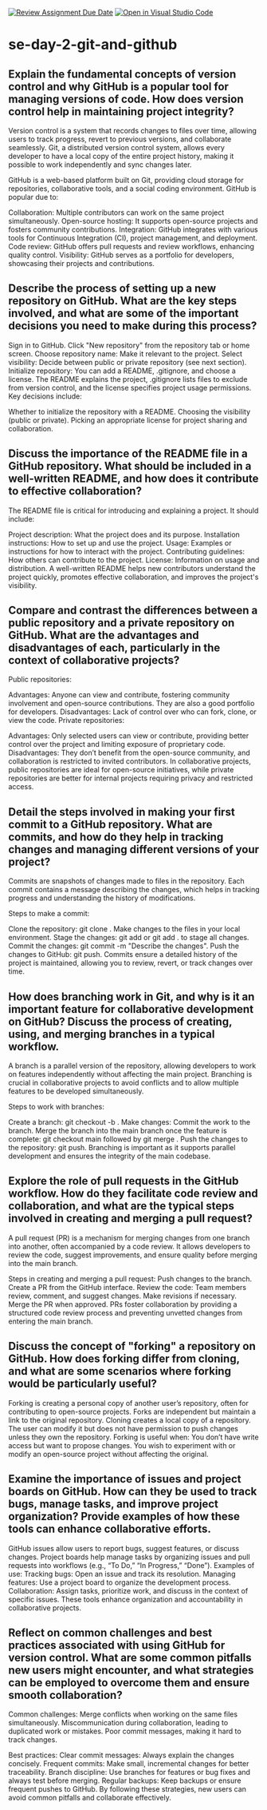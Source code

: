 [![Review Assignment Due Date](https://classroom.github.com/assets/deadline-readme-button-22041afd0340ce965d47ae6ef1cefeee28c7c493a6346c4f15d667ab976d596c.svg)](https://classroom.github.com/a/8wgCKhpZ)
[![Open in Visual Studio Code](https://classroom.github.com/assets/open-in-vscode-2e0aaae1b6195c2367325f4f02e2d04e9abb55f0b24a779b69b11b9e10269abc.svg)](https://classroom.github.com/online_ide?assignment_repo_id=15985256&assignment_repo_type=AssignmentRepo)
# se-day-2-git-and-github
## Explain the fundamental concepts of version control and why GitHub is a popular tool for managing versions of code. How does version control help in maintaining project integrity?
Version control is a system that records changes to files over time, allowing users to track progress, revert to previous versions, and collaborate seamlessly. Git, a distributed version control system, allows every developer to have a local copy of the entire project history, making it possible to work independently and sync changes later.

GitHub is a web-based platform built on Git, providing cloud storage for repositories, collaborative tools, and a social coding environment. GitHub is popular due to:

Collaboration: Multiple contributors can work on the same project simultaneously.
Open-source hosting: It supports open-source projects and fosters community contributions.
Integration: GitHub integrates with various tools for Continuous Integration (CI), project management, and deployment.
Code review: GitHub offers pull requests and review workflows, enhancing quality control.
Visibility: GitHub serves as a portfolio for developers, showcasing their projects and contributions.

## Describe the process of setting up a new repository on GitHub. What are the key steps involved, and what are some of the important decisions you need to make during this process?
Sign in to GitHub.
Click "New repository" from the repository tab or home screen.
Choose repository name: Make it relevant to the project.
Select visibility: Decide between public or private repository (see next section).
Initialize repository: You can add a README, .gitignore, and choose a license. The README explains the project, .gitignore lists files to exclude from version control, and the license specifies project usage permissions.
Key decisions include:

Whether to initialize the repository with a README.
Choosing the visibility (public or private).
Picking an appropriate license for project sharing and collaboration.

## Discuss the importance of the README file in a GitHub repository. What should be included in a well-written README, and how does it contribute to effective collaboration?
The README file is critical for introducing and explaining a project. It should include:

Project description: What the project does and its purpose.
Installation instructions: How to set up and use the project.
Usage: Examples or instructions for how to interact with the project.
Contributing guidelines: How others can contribute to the project.
License: Information on usage and distribution.
A well-written README helps new contributors understand the project quickly, promotes effective collaboration, and improves the project's visibility.

## Compare and contrast the differences between a public repository and a private repository on GitHub. What are the advantages and disadvantages of each, particularly in the context of collaborative projects?
Public repositories:

Advantages: Anyone can view and contribute, fostering community involvement and open-source contributions. They are also a good portfolio for developers.
Disadvantages: Lack of control over who can fork, clone, or view the code.
Private repositories:

Advantages: Only selected users can view or contribute, providing better control over the project and limiting exposure of proprietary code.
Disadvantages: They don’t benefit from the open-source community, and collaboration is restricted to invited contributors.
In collaborative projects, public repositories are ideal for open-source initiatives, while private repositories are better for internal projects requiring privacy and restricted access.

## Detail the steps involved in making your first commit to a GitHub repository. What are commits, and how do they help in tracking changes and managing different versions of your project?
Commits are snapshots of changes made to files in the repository. Each commit contains a message describing the changes, which helps in tracking progress and understanding the history of modifications.

Steps to make a commit:

Clone the repository: git clone <repo-url>.
Make changes to the files in your local environment.
Stage the changes: git add <file-name> or git add . to stage all changes.
Commit the changes: git commit -m "Describe the changes".
Push the changes to GitHub: git push.
Commits ensure a detailed history of the project is maintained, allowing you to review, revert, or track changes over time.

## How does branching work in Git, and why is it an important feature for collaborative development on GitHub? Discuss the process of creating, using, and merging branches in a typical workflow.
A branch is a parallel version of the repository, allowing developers to work on features independently without affecting the main project. Branching is crucial in collaborative projects to avoid conflicts and to allow multiple features to be developed simultaneously.

Steps to work with branches:

Create a branch: git checkout -b <branch-name>.
Make changes: Commit the work to the branch.
Merge the branch into the main branch once the feature is complete: git checkout main followed by git merge <branch-name>.
Push the changes to the repository: git push.
Branching is important as it supports parallel development and ensures the integrity of the main codebase.

## Explore the role of pull requests in the GitHub workflow. How do they facilitate code review and collaboration, and what are the typical steps involved in creating and merging a pull request?
A pull request (PR) is a mechanism for merging changes from one branch into another, often accompanied by a code review. It allows developers to review the code, suggest improvements, and ensure quality before merging into the main branch.

Steps in creating and merging a pull request:
Push changes to the branch.
Create a PR from the GitHub interface.
Review the code: Team members review, comment, and suggest changes.
Make revisions if necessary.
Merge the PR when approved.
PRs foster collaboration by providing a structured code review process and preventing unvetted changes from entering the main branch.

## Discuss the concept of "forking" a repository on GitHub. How does forking differ from cloning, and what are some scenarios where forking would be particularly useful?
Forking is creating a personal copy of another user’s repository, often for contributing to open-source projects. Forks are independent but maintain a link to the original repository.
Cloning creates a local copy of a repository. The user can modify it but does not have permission to push changes unless they own the repository.
Forking is useful when:
You don’t have write access but want to propose changes.
You wish to experiment with or modify an open-source project without affecting the original.

## Examine the importance of issues and project boards on GitHub. How can they be used to track bugs, manage tasks, and improve project organization? Provide examples of how these tools can enhance collaborative efforts.
GitHub issues allow users to report bugs, suggest features, or discuss changes. Project boards help manage tasks by organizing issues and pull requests into workflows (e.g., “To Do,” “In Progress,” “Done”).
Examples of use:
Tracking bugs: Open an issue and track its resolution.
Managing features: Use a project board to organize the development process.
Collaboration: Assign tasks, prioritize work, and discuss in the context of specific issues.
These tools enhance organization and accountability in collaborative projects.

## Reflect on common challenges and best practices associated with using GitHub for version control. What are some common pitfalls new users might encounter, and what strategies can be employed to overcome them and ensure smooth collaboration?
Common challenges:
Merge conflicts when working on the same files simultaneously.
Miscommunication during collaboration, leading to duplicated work or mistakes.
Poor commit messages, making it hard to track changes.

Best practices:
Clear commit messages: Always explain the changes concisely.
Frequent commits: Make small, incremental changes for better traceability.
Branch discipline: Use branches for features or bug fixes and always test before merging.
Regular backups: Keep backups or ensure frequent pushes to GitHub.
By following these strategies, new users can avoid common pitfalls and collaborate effectively.
